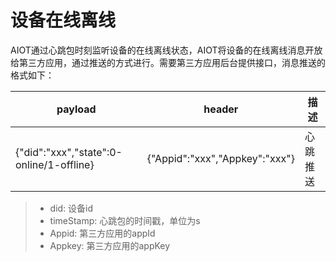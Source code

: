 # 设备在线离线


AIOT通过心跳包时刻监听设备的在线离线状态，AIOT将设备的在线离线消息开放给第三方应用，通过推送的方式进行。需要第三方应用后台提供接口，消息推送的格式如下：

| payload | header | 描述 |
| -- | -- | -- |
| {"did":"xxx","state":0-online/1-offline} | {"Appid":"xxx","Appkey":"xxx"} | 心跳推送 |

> - did: 设备id
> - timeStamp: 心跳包的时间戳，单位为s
> - Appid: 第三方应用的appId
> - Appkey: 第三方应用的appKey